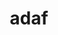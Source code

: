 ---
title: "adaf"
description: "asdfafaf"

hero1: 
  weight: 1
popularproducts:
  weight: 2
pricetable:
  weight: 3
---
